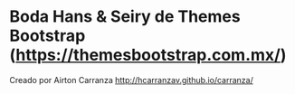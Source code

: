 # Boda Hans & Seiry de Themes Bootstrap (https://themesbootstrap.com.mx/)

Creado por Airton Carranza
http://hcarranzav.github.io/carranza/

